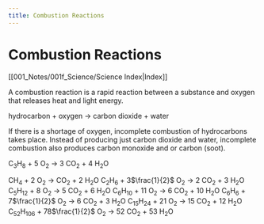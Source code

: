 ```yaml
---
title: Combustion Reactions
---
```

# Combustion Reactions
[[001_Notes/001f_Science/Science Index|Index]]

A combustion reaction is a rapid reaction between a substance and oxygen that releases heat and light energy.


hydrocarbon + oxygen → carbon dioxide + water

If there is a shortage of oxygen, incomplete combustion of hydrocarbons takes place.
Instead of producing just carbon dioxide and water, incomplete combustion also produces carbon monoxide and or carbon (soot).

C<sub>3</sub>H<sub>8</sub> + 5 O<sub>2</sub> → 3 CO<sub>2</sub> + 4 H<sub>2</sub>O

C<sub></sub>H<sub>4</sub> + 2 O<sub>2</sub> → CO<sub>2</sub> + 2 H<sub>2</sub>O
C<sub>2</sub>H<sub>6</sub> + 3$\frac{1}{2}$ O<sub>2</sub> → 2 CO<sub>2</sub> + 3 H<sub>2</sub>O
C<sub>5</sub>H<sub>12</sub> + 8 O<sub>2</sub> → 5 CO<sub>2</sub> + 6 H<sub>2</sub>O
C<sub>6</sub>H<sub>10</sub> + 11 O<sub>2</sub> → 6 CO<sub>2</sub> + 10 H<sub>2</sub>O
C<sub>6</sub>H<sub>6</sub> + 7$\frac{1}{2}$ O<sub>2</sub> → 6 CO<sub>2</sub> + 3 H<sub>2</sub>O
C<sub>15</sub>H<sub>24</sub> + 21 O<sub>2</sub> → 15 CO<sub>2</sub> + 12 H<sub>2</sub>O
C<sub>52</sub>H<sub>106</sub> + 78$\frac{1}{2}$ O<sub>2</sub> → 52 CO<sub>2</sub> + 53 H<sub>2</sub>O

